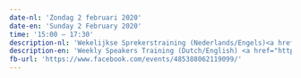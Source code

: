 ```yaml
---
date-nl: 'Zondag 2 februari 2020'
date-en: 'Sunday 2 February 2020'
time: '15:00 – 17:30'
description-nl: 'Wekelijkse Sprekerstraining (Nederlands/Engels)<a href="https://extinctionrebellion.nl">(Extinction Rebellion)</a>'
description-en: 'Weekly Speakers Training (Dutch/English) <a href="https://extinctionrebellion.nl/en">(Extinction Rebellion)</a>'
fb-url: 'https://www.facebook.com/events/485388062119099/'
---
```

